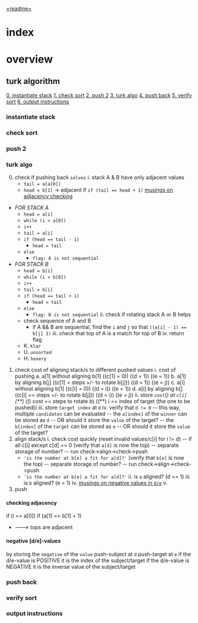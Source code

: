 [=readme=](README.md)

#	index

#	overview

##	turk algorithm

[0. instantiate stack](#instantiate-stack)
[1. check sort](#check-sort)
[2. push 2](#push-2)
[3. turk algo](#turk-algo)
[4. push back](#push-back)
[5. verify sort](#verify-sort)
[6. output instructions](#output-instructions)

###	instantiate stack
###	check sort
###	push 2
###	turk algo
0.	check if pushing back `solves`
	i.	stack A & B have only adjacent values
	-	`tail = a[a[0]]`
	-	`head = b[1]`
		->	adjacent if `if (tail == head + 1)`
		[musings on adjacency checking](#checking-adjacency)
-	*FOR STACK A*
	-	`head = a[i]`
	-	`while (i < a[0])`
	-	`i++`
	-	`tail = a[i]`
	-	`if (head == tail - 1)`
		-	`head = tail`
	-	`else`
		-	`flag: A is not sequential`
-	*FOR STACK B*
	-	`head = b[i]`
	-	`while (i < b[0])`
	-	`i++`
	-	`tail = b[i]`
	-	`if (head == tail + 1)`
		-	`head = tail`
	-	`else`
		-	`flag: B is not sequential`
	ii.	check if rotating stack A or B helps
	-	check sequence of A and B
		-	if A && B are sequential, find the `i` and `j` so that `((a[i] - 1) == b[j] 1)`
	iii.	check that top of A is a match for top of B
	iv.	return flag
	-	K.	`klar`
	-	U.	`unsorted`
	-	H.	`hexery`
1.	check cost of aligning stack/s to different pushed values
	i.	cost of pushing
		a.	a[1] without aligning b[1]
		((c[1] = 0))
		((d = 1))
		((e = 1))
		b.	a[1] by aligning b[j]
		((c[1] = steps +/- to rotate b[j]))
		((d = 1))
		((e = j))
		c.	a[i] without aligning b[1]
		((c[i] = 0))
		((d = i))
		((e = 1))
		d.	a[i] by aligning b[]
		((c[i] == steps +/- to rotate b[j]))
		((d = i))
		((e = j))
	ii.	store `cost`(*) at `c[i]`(**)
		((*) cost == steps to rotate b)
		((**) i == index of target (the one to be pushed))
	iii.	store `target index` at `d`
	iv.	verify that `d != 0`
	--	this way, multiple `candidates` can be evaluated
	--	the `a[index]` of the `winner` can be stored as `d`
	--	OR should it store the `value` of the target?
	--	the `b[index]` of the `target` can be stored as `e`
	--	OR should it store the `value` of the target?
2.	align stack/s
	i.	check cost quickly
		(reset invalid values/c[i] for i != d)
		--	if all c[i] except c[d] == 0
		(verify that `a[d]` is now the top)
			--	separate storage of number?
			--	run check->align->check->push
	-	 `'is the number at b[e] a fit for a[d]?'`
		(verify that `b[e]` is now the top)
			--	separate storage of number?
			--	run check->align->check->push
	-	 `'is the number at b[e] a fit for a[d]?'`
	ii.	is `a` aligned? (d == 1)
	iii.	is `b` aligned? (e = 1)
	iv.	[musings on negative values in `d/e`](#negative-de-values)
	v.	
3.	push
####	checking adjacency

if (i == a[0])
	if (a[1] == b[1] + 1)
-	--->		tops are adjacent

####	negative [d/e]-values
by storing the `negative` of the `value`
push-subject at `d`
push-target at `e`
if the d/e-value is POSITIVE
	it is the index of the subject/target
if the d/e-value is NEGATIVE
	it is the inverse value of the subject/target



###	push back
###	verify sort
###	output instructions
<!-- spitball first - ^^ -- vv - then copy -->